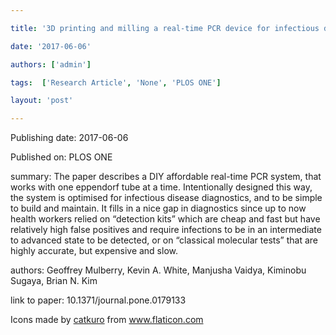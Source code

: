 ---
title: '3D printing and milling a real-time PCR device for infectious disease diagnostics'
date: '2017-06-06'
authors: ['admin']
tags:  ['Research Article', 'None', 'PLOS ONE']
layout: 'post'
---
Publishing date: 2017-06-06

Published on: PLOS ONE

summary: The paper describes a DIY affordable real-time PCR system, that works with one eppendorf tube at a time. Intentionally designed this way, the system is optimised for infectious disease diagnostics, and to be simple to build and maintain. It fills in a nice gap in diagnostics since up to now health workers relied on “detection kits” which are cheap and fast but have relatively high false positives and require infections to be in an intermediate to advanced state to be detected, or on “classical molecular tests” that are highly accurate, but expensive and slow.

authors: Geoffrey Mulberry, Kevin A. White, Manjusha Vaidya, Kiminobu Sugaya, Brian N. Kim

link to paper: 10.1371/journal.pone.0179133

Icons made by <a href="https://www.flaticon.com/free-icon/bookshelves_3576884" title="catkuro">catkuro</a> from <a href="https://www.flaticon.com/" title="Flaticon"> www.flaticon.com</a>